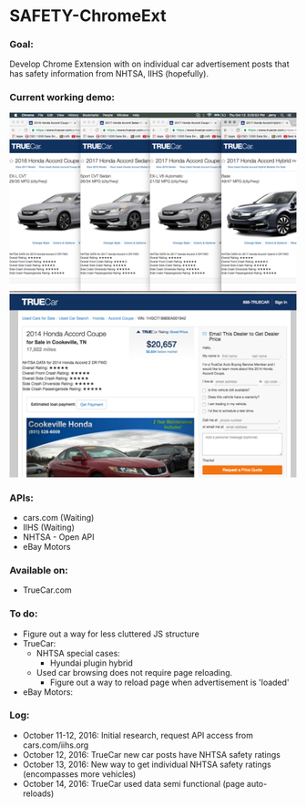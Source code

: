 # SAFETY-ChromeExt

### Goal:  
Develop Chrome Extension with on individual car advertisement posts that has safety information from NHTSA, IIHS (hopefully).

### Current working demo:

![demo1.1](static/img/demo/TC_new.png)
![demo1.2](static/img/demo/TC_used.png)

### APIs:

- cars.com (Waiting)
- IIHS (Waiting)
- NHTSA - Open API
- eBay Motors

### Available on:

- TrueCar.com

### To do:

- Figure out a way for less cluttered JS structure
- TrueCar:
  - NHTSA special cases:
    - Hyundai plugin hybrid
  - Used car browsing does not require page reloading.
    - Figure out a way to reload page when advertisement is 'loaded'
- eBay Motors:


### Log:

- October 11-12, 2016: Initial research, request API access from cars.com/iihs.org
- October 12, 2016: TrueCar new car posts have NHTSA safety ratings
- October 13, 2016: New way to get individual NHTSA safety ratings (encompasses more vehicles)
- October 14, 2016: TrueCar used data semi functional (page auto-reloads)

